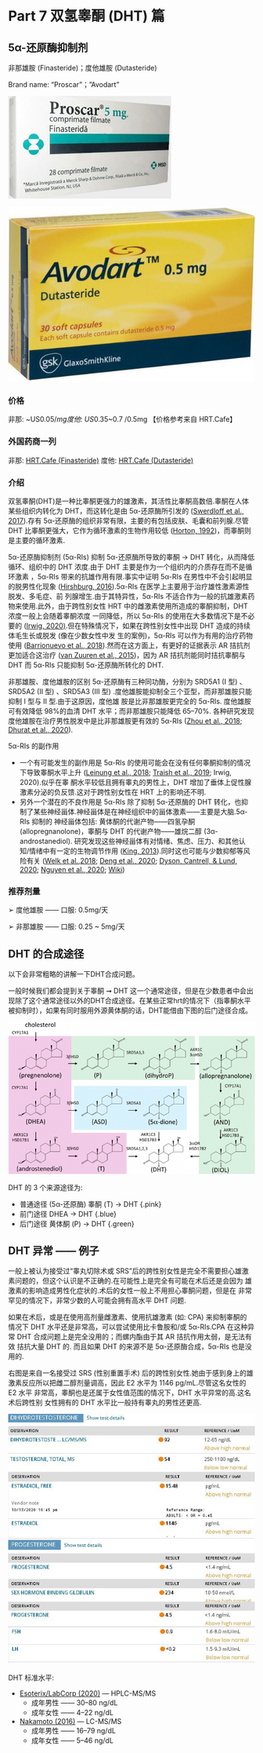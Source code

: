 # Part 7 双氢睾酮 (DHT) 篇

## 5α-还原酶抑制剂

非那雄胺 (Finasteride)；度他雄胺 (Dutasteride)

Brand name: “Proscar”；”Avodart”

![Proscar-Finasteride-5mg](../imgs/Proscar-Finasteride-5mg.jpg)

![Avodart-Dutasteride-0.5mg](../imgs/Avodart-Dutasteride-0.5mg.jpg)

### 价格

非那: ~US$0.05 /mg 度他: ~US$0.35~0.7 /0.5mg 【价格参考来自 HRT.Cafe】

### 外国药商一列

非那: [HRT.Cafe (Finasteride)](https://hrt.cafe/finasteride/) 度他: [HRT.Cafe (Dutasteride)](https://hrt.cafe/dutasteride/)

### 介绍

双氢睾酮(DHT)是一种比睾酮更强力的雄激素，其活性比睾酮高数倍.睾酮在人体某些组织内转化为 DHT，而这转化是由 5α-还原酶所引发的 ([Swerdloff et al., 2017](https://doi.org/10.1210/er.2016-1067)).存有 5α-还原酶的组织非常有限，主要的有包括皮肤、毛囊和前列腺.尽管 DHT 比睾酮更强大，它作为循环激素的生物作用较低 ([Horton, 1992](https://doi.org/10.1002/j.1939-4640.1992.tb01621.x))，而睾酮则是主要的循环激素.

5α-还原酶抑制剂 (5α-RIs) 抑制 5α-还原酶所导致的睾酮 → DHT 转化，从而降低循环、组织中的 DHT 浓度.由于 DHT 主要是作为一个组织内的介质存在而不是循环激素 ，5α-RIs 带来的抗雄作用有限.事实中证明 5α-RIs 在男性中不会引起明显的脱男性化现象 ([Hirshburg, 2016](https://www.ncbi.nlm.nih.gov/pmc/articles/PMC5023004/)).5α-RIs 在医学上主要用于治疗雄性激素源性脱发、多毛症、前 列腺增生.由于其特异性，5α-RIs 不适合作为一般的抗雄激素药物来使用.此外，由于跨性别女性 HRT 中的雌激素使用所造成的睾酮抑制，DHT 浓度一般上会随着睾酮浓度 一同降低，所以 5α-RIs 的使用在大多数情况下是不必要的 ([Irwig, 2020)](http://doi.org/10.1111/andr.12881).但在特殊情况下，如果在跨性别女性中出现 DHT 造成的持续体毛生长或脱发 (像在少数女性中发 生的案例)，5α-RIs 可以作为有用的治疗药物使用 ([Barrionuevo et al., 2018](https://doi.org/10.1210/jc.2017-02052)).然而在这方面上，有更好的证据表示 AR 拮抗剂更加适合这治疗 ([van Zuuren et al., 2015](https://doi.org/10.1002/14651858.CD010334.pub2))，因为 AR 拮抗剂能同时拮抗睾酮与 DHT 而 5α-RIs 只能抑制 5α-还原酶所转化的 DHT.

非那雄胺、度他雄胺的区别 5α-还原酶有三种同功酶，分别为 SRD5A1 (I 型) 、SRD5A2 (II 型) 、SRD5A3 (III 型) .度他雄胺能抑制全三个亚型，而非那雄胺只能抑制 I 型与 II 型.由于这原因，度他雄 胺是比非那雄胺更完全的 5α-RIs. 度他雄胺可有效降低 98%的血清 DHT 水平；而非那雄胺只能降低 65–70%. 各种研究发现度他雄胺在治疗男性脱发中是比非那雄胺更有效的 5α-RIs ([Zhou et al., 2018](https://doi.org/10.2147/CIA.S192435); [Dhurat et al., 2020](https://doi.org/10.1111/dth.13379)).

5α-RIs 的副作用

- 一个有可能发生的副作用是 5α-RIs 的使用可能会在没有任何睾酮抑制的情况下导致睾酮水平上升 ([Leinung et al., 2018](https://doi.org/10.1089/trgh.2017.0035); [Traish et al., 2019](https://doi.org/10.1016/j.sxmr.2018.06.002); Irwig, 2020).似乎在睾 酮水平较低且拥有睾丸的男性上，DHT 增加了垂体上促性腺激素分泌的负反馈.这对于跨性别女性在 HRT 上的影响还不明.
- 另外一个潜在的不良作用是 5α-RIs 除了抑制 5α-还原酶的 DHT 转化，也抑制了某些神经甾体.神经甾体是在神经组织中的甾体激素——主要是大脑.5α-RIs 抑制的 神经甾体包括: 黄体酮的代谢产物——四氢孕酮 (allopregnanolone)，睾酮与 DHT 的代谢产物——雄烷二醇 (3α-androstanediol). 研究发现这些神经甾体有对情绪、焦虑、压力、和其他认知/情绪中有一定的生物调节作用 ([King, 2013](https://doi.org/10.1007/978-1-4614-5559-2_1)).同时这也可能与少数抑郁等风险有关 ([Welk et al.,2018](https://doi.org/10.1001/jamainternmed.2017.0089); [Deng et al., 2020](https://doi.org/10.22037/uj.v16i7.5866); [Dyson, Cantrell, & Lund, 2020](https://doi.org/10.1097/JU.0000000000001079); [Nguyen et al., 2020](http://doi.org/10.1001/jamadermatol.2020.3385); [Wiki](https://en.wikipedia.org/wiki/5%CE%B1-Reductase_inhibitor#Emotional_changes))

### 推荐剂量

➢ 度他雄胺 —— 口服: 0.5mg/天

➢ 非那雄胺 —— 口服: 0.25 ~ 5mg/天

## DHT 的合成途径

以下会非常粗略的讲解一下DHT合成问题。

一般时候我们都会提到关于睾酮 ➞ DHT 这一个通常途径，但是在少数患者中会出现除了这个通常途径以外的DHT合成途径。在某些正常hrt的情况下（指睾酮水平被抑制时），如果有同时服用外源黄体酮的话，DHT能借由下图的后门途径合成。

![Frontdoor-pink-primary-backdoor-green-and-secondary-backdoor-blue-pathways-to-5-a](../imgs/Frontdoor-pink-primary-backdoor-green-and-secondary-backdoor-blue-pathways-to-5-a.png)

DHT 的 3 个来源途径为:

- 普通途径 (5α-还原酶) 睾酮 (T) → DHT {.pink}
- 前门途径 DHEA → DHT {.blue}
- 后门途径 黄体酮 (P) → DHT {.green}

## DHT 异常 —— 例子

一般上被认为接受过“睾丸切除术或 SRS”后的跨性别女性是完全不需要担心雄激 素问题的，但这个认识是不正确的.在可能性上是完全有可能在术后还是会因为 雄激素的影响造成男性化症状的.术后的女性一般上不用担心睾酮问题，但是在 非常罕见的情况下，非常少数的人可能会拥有高水平 DHT 问题.

如果在术后，或是在使用高剂量雌激素、使用抗雄激素 (如: CPA) 来抑制睾酮的 情况下 DHT 水平还是非常高，可以尝试使用比卡鲁胺和/或 5α-RIs.CPA 在这种异 常 DHT 合成问题上是完全没用的；而螺内酯由于其 AR 拮抗作用太弱，是无法有效 拮抗大量 DHT 的. 而且如果 DHT 的来源不是 5α-还原酶合成，5α-RIs 也是没用的.

右图是来自一名接受过 SRS (性别重置手术) 后的跨性别女性.她由于感到身上的雄 激素反应所以把雌二醇剂量调高，因此 E2 水平为 1146 pg/mL.尽管这名女性的 E2 水平 非常高，睾酮也是还属于女性值范围的情况下，DHT 水平异常的高.这名术后跨性别 女性拥有的 DHT 水平比一般持有睾丸的男性还更高.

![DHT](../imgs/DHT.jpg)

DHT 标准水平:

- [Esoterix/LabCorp (2020)](https://drive.google.com/file/d/1AmUJqhstSmIrcEdqmx_hLINfQLkPqqDx/view?usp=sharing) — HPLC-MS/MS
  - 成年男性 —— 30–80 ng/dL
  - 成年女性 —— 4–22 ng/dL
- [Nakamoto (2016)](https://doi.org/10.1016/B978-0-323-18907-1.00154-2) — LC-MS/MS
  - 成年男性 —— 16–79 ng/dL
  - 成年女性 —— 5–46 ng/dL
